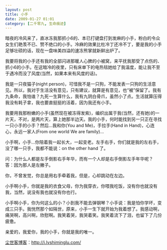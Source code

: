 ```yaml
---
layout: post
title: 小手
date: 2009-01-27 01:01
category: [二千零九, 生命痕迹]
---
```

暗夜的冷风来了，直冰冻我那抓小6的、本已打键盘打到发麻的小手，粉白的令众女生们艳羡不已、赞不绝口的小手。冷麻的效果比杜冷丁还冷不丁，要是我的小手足够壮硕的话，现在一盘味美四溢的速冻熊掌就新鲜出炉了。

我要将我的小手还有我的全部闪进那暖人心脾的小被窝，来平抚我那受了点伤的、抓小6的小手。在这暗冷的夜里，只有床单下的电热毯她给了我温度，能让我不至于遇冷而没了风度(当然，如果本来有风度的话)。

我是一只夜猫子(night person)，可惜我不是一只狗，不能发表一只狗的生活意见。所以，我对于生活没有意见，只有建议，就算是有意见，也“被”保留了。我有九条命，我怕谁？九死一生算什么，我有九阴白骨爪，虽然小了点。生活就算压得我没有耗子拿，我也要直挺挺的活着，因为我还有小手。

我要用我那粉嫩的小手(虽然现在被冻得发紫)，编织出属于我(当然，还有她)的一片天，不对，是两片天，算上她那半边天。我的小手，何时能找到另一只正在寻找一只小手的小手？然后…我和你(You and Me)，手拉手(Hand in Hand)，心连心，永远一家人(From one world We are family)…

小手啊，小手…你陪着我一起长大，一起变老。左手右手，你们就是我的左右手，没了哪一只手，我都不能说：on the other hand 了。

问：为什么人都是左手倒影右手年华，而有一个人却是右手倒影左手年华呢？
答：因为那人是左撇子。

你，不曾发觉，你总是用右手牵着我，但是，心却跳动在左边。

小手啊小手，你就是我的衣食父母，你为我穿衣，你喂我吃饭，没有你也就没有我，当然，说没有我也就没有你也行。

小手啊小手，你为何这么的小？小到我不能去弹钢琴？小手说：我是怕你学坏，变成三只手。我恍然那个如隔世，原来，小手一生下就开始为我着想了。我感动啊，痛哭啊，高兴啊，欣慰啊。我笑着哭，我哭着笑。我笑着流下了泪，也留下了几份疲惫。

亲爱的，我爱你，我的小手，你就是我的唯一。

<a href="http://i.lvshiminglu.com/">尘世客博客</a>：<a href="http://i.lvshiminglu.com/">http://i.lvshiminglu.com/</a>


